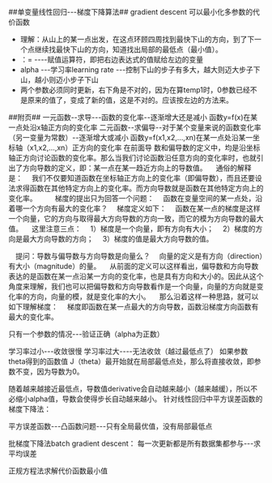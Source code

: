 ##单变量线性回归---梯度下降算法## gradient descent
可以最小化多参数的代价函数


- 理解：从山上的某一点出发，在这点环顾四周找到最快下山的方向，到了下一个点继续找最快下山的方向，知道找出局部的最低点（最小值）。
- ：=    ----赋值运算符，即把右边表达式的值赋给左边的变量
- alpha ---学习率learning rate ---控制下山的步子有多大，越大则迈大步子下山，越小则迈小步子下山
-  两个参数必须同时更新，右下角是不对的，因为在算temp1时，0参数已经不是原来的值了，变成了新的值，这是不对的。应该按左边的方法来。



##附页##
一元函数--求导---函数的变化率--逐渐增大还是减小 函数y=f(x)在某一点处沿x轴正方向的变化率
二元函数--求偏导--对于某个变量来说的函数变化率（另一变量为常数）--逐渐增大或减小 函数y=f(x1,x2,…,xn)在某一点处沿某一坐标轴（x1,x2,…,xn）正方向的变化率
在前面导 数和偏导数的定义中，均是沿坐标轴正方向讨论函数的变化率。那么当我们讨论函数沿任意方向的变化率时，也就引出了方向导数的定义，即：某一点在某一趋近方向上的导数值。 
　通俗的解释是： 
　我们不仅要知道函数在坐标轴正方向上的变化率（即偏导数），而且还要设法求得函数在其他特定方向上的变化率。而方向导数就是函数在其他特定方向上的变化率。 
　
　梯度的提出只为回答一个问题： 
　函数在变量空间的某一点处，沿着哪一个方向有最大的变化率？ 
　梯度定义如下： 
　函数在某一点的梯度是这样一个向量，它的方向与取得最大方向导数的方向一致，而它的模为方向导数的最大值。 
　这里注意三点： 
　1）梯度是一个向量，即有方向有大小； 
　2）梯度的方向是最大方向导数的方向； 
　3）梯度的值是最大方向导数的值。 

　提问：导数与偏导数与方向导数是向量么？ 
　向量的定义是有方向（direction）有大小（magnitude）的量。 
　从前面的定义可以这样看出，偏导数和方向导数表达的是函数在某一点沿某一方向的变化率，也是具有方向和大小的。因此从这个角度来理解，我们也可以把偏导数和方向导数看作是一个向量，向量的方向就是变化率的方向，向量的模，就是变化率的大小。 
　那么沿着这样一种思路，就可以如下理解梯度： 
　梯度即函数在某一点最大的方向导数，函数沿梯度方向函数有最大的变化率。 



只有一个参数的情况---验证正确（alpha为正数）


学习率过小---收敛很慢
学习率过大----无法收敛（越过最低点了）
如果参数theta得到的函数值 J（theta）最开始就在局部最低点处，那么将直接收敛，即参数不变，因为导数为0。

随着越来越接近最低点，导数值derivative会自动越来越小（越来越缓），所以不必缩小alpha值，导数会使得步长自动越来越小。
针对线性回归中平方误差函数的梯度下降法：

平方误差函数---凸函数问题---只有全局最优值，没有局部最低点

批梯度下降法batch gradient descent：
每一次更新都是所有数据集都参与---求平均误差

正规方程法求解代价函数最小值









